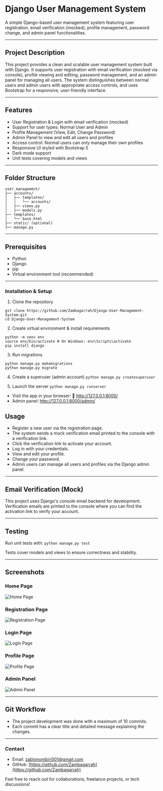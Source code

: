 # Django User Management System

A simple Django-based user management system featuring user registration, email verification (mocked), profile management, password change, and admin panel functionalities.

---

## Project Description

This project provides a clean and scalable user management system built with Django. It supports user registration with email verification (mocked via console), profile viewing and editing, password management, and an admin panel for managing all users. The system distinguishes between normal users and admin users with appropriate access controls, and uses Bootstrap for a responsive, user-friendly interface.

---

## Features

-  User Registration & Login with email verification (mocked)
-  Support for user types: Normal User and Admin
-  Profile Management (View, Edit, Change Password)
-  Admin Panel to view and edit all users and profiles
-  Access control: Normal users can only manage their own profiles
-  Responsive UI styled with Bootstrap 5
-  Dark mode support
-  Unit tests covering models and views

---

## Folder Structure
```
user_management/
├── accounts/
│   ├── templates/
│   │   └── accounts/
│   ├── views.py
│   ├── models.py
├── templates/
│   └── base.html
├── static/ (optional)
├── manage.py
```

---

## Prerequisites

- Python 
- Django 
- pip
- Virtual environment tool (recommended)

---

### Installation & Setup 
1. Clone the repository
```
git clone https://github.com/Zambagarrah/Django-User-Management-System.git
cd Django-User-Management-System
```

2. Create virtual environment & install requirements
```
python -m venv env
source env/bin/activate # On Windows: env\Scripts\activate
pip install django
```

3. Run migrations
```
python manage.py makemigrations
python manage.py migrate
```

4. Create a superuser (admin account) 
``` python manage.py createsuperuser ```

5. Launch the server
``` python manage.py runserver ```

- Visit the app in your browser: 🔗 http://127.0.0.1:8000/
- Admin panel: http://127.0.0.1:8000/admin/


## Usage

- Register a new user via the registration page.
- The system sends a mock verification email printed to the console with a verification link.
- Click the verification link to activate your account.
- Log in with your credentials.
- View and edit your profile.
- Change your password.
- Admin users can manage all users and profiles via the Django admin panel.

---

## Email Verification (Mock)

This project uses Django's console email backend for development. Verification emails are printed to the console where you can find the activation link to verify your account.

---

## Testing

Run unit tests with:
```python manage.py test```

Tests cover models and views to ensure correctness and stability.

---

## Screenshots

### Home Page

![Home Page](./assets/home-page.png)

### Registration Page

![Registration Page](./assets/register-page.png)

### Login Page

![Login Page](./assets/login-page.png)

### Profile Page

![Profile Page](./assets/edit-profile.png)

### Admin Panel

![Admin Panel](./assets/admin-panel.png)

---

## Git Workflow

- The project development was done with a maximum of 10 commits.
- Each commit has a clear title and detailed message explaining the changes.

---

### Contact

- Email: [zablonombiri001@gmail.com](mailto:zablonombiri001@gmail.com)
- GitHub: [https://github.com/Zambagarrah](https://github.com/Zambagarrah)

Feel free to reach out for collaborations, freelance projects, or tech discussions!
